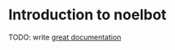 # Introduction to noelbot

TODO: write [great documentation](http://jacobian.org/writing/what-to-write/)
